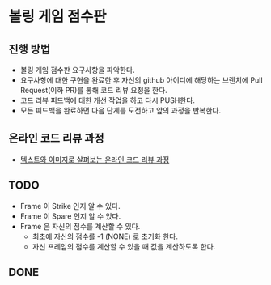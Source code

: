 # 볼링 게임 점수판

## 진행 방법

* 볼링 게임 점수판 요구사항을 파악한다.
* 요구사항에 대한 구현을 완료한 후 자신의 github 아이디에 해당하는 브랜치에 Pull Request(이하 PR)를 통해 코드 리뷰 요청을 한다.
* 코드 리뷰 피드백에 대한 개선 작업을 하고 다시 PUSH한다.
* 모든 피드백을 완료하면 다음 단계를 도전하고 앞의 과정을 반복한다.

## 온라인 코드 리뷰 과정

* [텍스트와 이미지로 살펴보는 온라인 코드 리뷰 과정](https://github.com/next-step/nextstep-docs/tree/master/codereview)

## TODO

* Frame 이 Strike 인지 알 수 있다.
* Frame 이 Spare 인지 알 수 있다.
* Frame 은 자신의 점수를 계산할 수 있다.
    * 최초에 자신의 점수를 -1 (NONE) 로 초기화 한다.
    * 자신 프레임의 점수를 계산할 수 있을 때 값을 계산하도록 한다. 

## DONE
